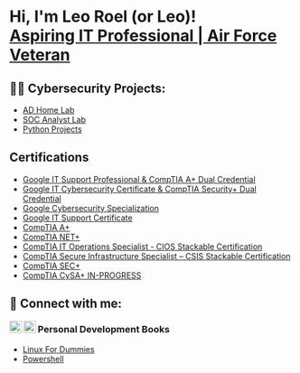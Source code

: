 <h1>Hi, I'm Leo Roel (or Leo)! <br/><a href="https://github.com/NotCepheii"> <a href="https://www.linkedin.com/in/leo-roel-manalansan/">Aspiring IT Professional | Air Force Veteran</a>

<h2>👨‍💻 Cybersecurity Projects:</h2>

  - [AD Home Lab](https://github.com/NotCepheii/Active-Directory-Lab)
  - [SOC Analyst Lab](https://github.com/NotCepheii/INPROGRESS)
  - [Python Projects](https://github.com/NotCepheii/LABURL)
    
<h2> Certifications</h2>

  - [Google IT Support Professional & CompTIA A+ Dual Credential](https://www.credly.com/earner/earned/badge/a862f5d9-9a3e-469b-a392-f2ee468182d4)
  - [Google IT Cybersecurity Certificate & CompTIA Security+ Dual Credential](https://www.credly.com/earner/earned/badge/dae76b18-0379-444a-a22a-688f8935a3a5)
  - [Google Cybersecurity Specialization](https://www.coursera.org/account/accomplishments/specialization/FDCZC29NDT7Q)
  - [Google IT Support Certificate](https://www.coursera.org/account/accomplishments/professional-cert/G4UWDN8KK7S7)
  - [CompTIA A+](https://www.credly.com/badges/776f80d7-916a-44cd-adc2-f28c8ff0e05a/public_url)
  - [CompTIA NET+](https://www.credly.com/earner/earned/badge/fa392986-f2c1-42f5-afff-14cdd57d595f)
  - [CompTIA IT Operations Specialist - CIOS Stackable Certification](https://www.credly.com/earner/earned/badge/6b67f188-ccac-4490-8023-4e5ae5fa2e2c)
  - [CompTIA Secure Infrastructure Specialist – CSIS Stackable Certification](https://www.credly.com/org/comptia/badge/comptia-secure-infrastructure-specialist-csis-stackable-certification)
  - [CompTIA SEC+](https://www.credly.com/earner/earned/badge/63a11fac-766f-4507-a1bb-1f897dbbb361)
  - [CompTIA CySA+ IN-PROGRESS](https://www.coursera.org)


<h2> 🤳 Connect with me:</h2>


[<img align="left" alt="LeoRoelManalansan | LinkedIn" width="22px" src="https://cdn.jsdelivr.net/npm/simple-icons@v3/icons/linkedin.svg" />][linkedin]
[<img align="left" alt="LeoRoelManalansan | TryHackMe" width="22px" src="https://tryhackme.com/img/favicon.png" />][tryhackme]

[tryhackme]: https://tryhackme.com/p/NotCephei
[linkedin]: https://www.linkedin.com/in/leo-roel-manalansan/




<h3> Personal Development Books </h3>

- [Linux For Dummies](https://www.amazon.com/Linux-Dummies-9th-Richard-Blum/dp/0470467010)
- [Powershell](https://www.amazon.com/Windows-PowerShell-Cookbook-Scripting-Microsofts/dp/1449320686)


